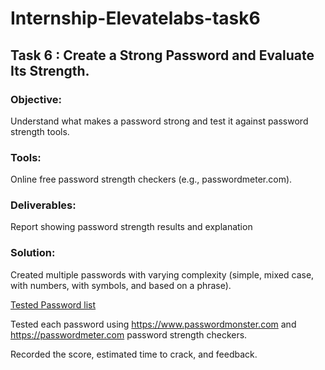 # Internship-Elevatelabs-task6

## Task 6 : Create a Strong Password and Evaluate Its Strength.

### Objective: 

Understand what makes a password strong and test it against password strength tools.

### Tools: 

Online free password strength checkers (e.g., passwordmeter.com).

### Deliverables:  

Report showing password strength results and explanation

### Solution:

Created multiple passwords with varying complexity (simple, mixed case, with numbers, with symbols, and based on a phrase).

[Tested Password list](Passwordlist.txt)

Tested each password using https://www.passwordmonster.com and https://passwordmeter.com password strength checkers.

Recorded the score, estimated time to crack, and feedback.

